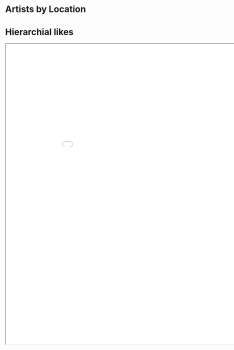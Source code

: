# Artists by Location
<div class="geoMap" data-url="data/artistsByLocation.json"></div>

# Hierarchial likes
<iframe src="artistHierarchialGraph.html" width="960" height="960" scrolling="no"></iframe>
